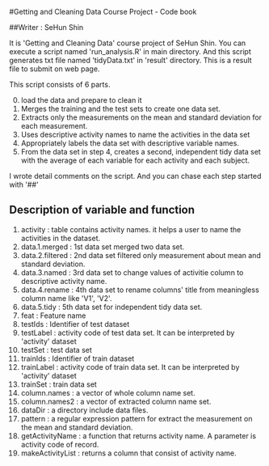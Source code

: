 #Getting and Cleaning Data Course Project - Code book

##Writer : SeHun Shin

It is 'Getting and Cleaning Data' course project of SeHun Shin.
You can execute a script named 'run_analysis.R' in main directory.
And this script generates txt file named 'tidyData.txt' in 'result' directory.
This is a result file to submit on web page.

This script consists of 6 parts.

0. load the data and prepare to clean it
1. Merges the training and the test sets to create one data set.
2. Extracts only the measurements on the mean and standard deviation for each measurement.
3. Uses descriptive activity names to name the activities in the data set
4. Appropriately labels the data set with descriptive variable names.
5. From the data set in step 4, creates a second, independent tidy data set with the average of each variable for each activity and each subject.

I wrote detail comments on the script. And you can chase each step started with '##'


## Description of variable and function
1. activity : table contains activity names. it helps a user to name the activities in the dataset.
2. data.1.merged : 1st data set merged two data set.
3. data.2.filtered : 2nd data set filtered only measurement about mean and standard deviation.
4. data.3.named : 3rd data set to change values of  activitie column to descriptive activity name.
5. data.4.rename : 4th data set to rename columns' title from meaningless column name like 'V1', 'V2'.
6. data.5.tidy : 5th data set for independent tidy data set.
7. feat : Feature name
8. testIds : Identifier of test dataset
9. testLabel : activity code of test data set. It can be interpreted by 'activity' dataset
10. testSet : test data set
11. trainIds : Identifier of train  dataset
12. trainLabel : activity code of train data set. It can be interpreted by 'activity' dataset
13. trainSet : train data set
15. column.names : a vector of whole column name set.
16. column.names2 : a vector of extracted column name set.
17. dataDir : a directory include data files.
18. pattern : a regular expression pattern for extract the measurement on the mean and standard deviation.
19. getActivityName : a function that returns activity name. A parameter is activity code of record.
20. makeActivityList : returns a column that consist of activity name.